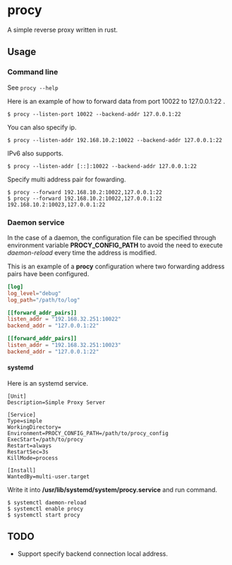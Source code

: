 # procy

A simple reverse proxy written in rust.

## Usage

### Command line

See `procy --help`

Here is an example of how to forward data from port 10022 to 127.0.0.1:22 .
```shell
$ procy --listen-port 10022 --backend-addr 127.0.0.1:22
```

You can also specify ip.
```shell
$ procy --listen-addr 192.168.10.2:10022 --backend-addr 127.0.0.1:22
```

IPv6 also supports.
```shell
$ procy --listen-addr [::]:10022 --backend-addr 127.0.0.1:22
```

Specify multi address pair for fowarding.
```shell
$ procy --forward 192.168.10.2:10022,127.0.0.1:22
$ procy --forward 192.168.10.2:10022,127.0.0.1:22 192.168.10.2:10023,127.0.0.1:22
```

### Daemon service

In the case of a daemon, the configuration file can be specified through environment variable **PROCY_CONFIG_PATH** to avoid the need to execute *daemon-reload* every time the address is modified.

This is an example of a **procy** configuration where two forwarding address pairs have been configured. 
```toml
[log]
log_level="debug"
log_path="/path/to/log"

[[forward_addr_pairs]]
listen_addr = "192.168.32.251:10022"
backend_addr = "127.0.0.1:22"

[[forward_addr_pairs]]
listen_addr = "192.168.32.251:10023"
backend_addr = "127.0.0.1:22"
```

#### systemd

Here is an systemd service.
```shell
[Unit]
Description=Simple Proxy Server

[Service]
Type=simple
WorkingDirectory=
Environment=PROCY_CONFIG_PATH=/path/to/procy_config
ExecStart=/path/to/procy
Restart=always
RestartSec=3s
KillMode=process

[Install]
WantedBy=multi-user.target
```

Write it into **/usr/lib/systemd/system/procy.service** and run command.
```shell
$ systemctl daemon-reload
$ systemctl enable procy
$ systemctl start procy
```

## TODO
- Support specify backend connection local address.
